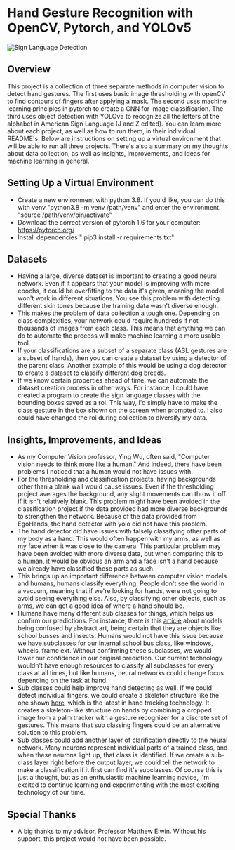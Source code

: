 # Hand Gesture Recognition with OpenCV, Pytorch, and YOLOv5


![Sign Language Detection](all_three.gif)

##   


## Overview


This project is a collection of three separate methods in computer vision to detect hand gestures.  The first uses basic image thresholding with openCV to find contours of fingers after applying a mask.  The second uses machine learning principles in pytorch to create a CNN for image classification.  The third uses object detection with YOLOv5 to recognize all the letters of the alphabet in American Sign Language (J and Z edited).  You can learn more about each project, as well as how to run them, in their individual README's. Below are instructions on setting up a virtual environment that will be able to run all three projects. There's also a summary on my thoughts about data collection, as well as insights, improvements, and ideas for machine learning in general.

## Setting Up a Virtual Environment
- Create a new environment with python 3.8.  If you'd like, you can do this with venv "python3.8 -m venv /path/venv" and enter the environment. "source /path/venv/bin/activate"
- Download the correct version of pytorch 1.6 for your computer: https://pytorch.org/
- Install dependencies " pip3 install -r requirements.txt"

## Datasets
- Having a large, diverse dataset is important to creating a good neural network.  Even if it appears that your model is improving with more epochs, it could be overfitting to the data it's given, meaning the model won't work in different situations.  You see this problem with detecting different skin tones because the training data wasn't diverse enough.
- This makes the problem of data collection a tough one.  Depending on class complexities, your network could require hundreds if not thousands of images from each class.  This means that anything we can do to automate the process will make machine learning a more usable tool.
- If your classifications are a subset of a separate class (ASL gestures are a subset of hands), then you can create a dataset by using a detector of the parent class. Another example of this would be using a dog detector to create a dataset to classify different dog breeds.
- If we know certain properties ahead of time, we can automate the dataset creation process in other ways.  For instance, I could have created a program to create the sign language classes with the bounding boxes saved as a roi. This way, I'd simply have to make the class gesture in the box shown on the screen when prompted to.  I also could have changed the roi during collection to diversify my data.

## Insights, Improvements, and Ideas
- As my Computer Vision professor, Ying Wu, often said, "Computer vision needs to think more like a human."  And indeed, there have been problems I noticed that a human would not have issues with.
- For the thresholding and classification projects, having backgrounds other than a blank wall would cause issues.  Even if the thresholding project averages the background, any slight movements can throw it off if it isn't relatively blank.  This problem might have been avoided in the classification project if the data provided had more diverse backgrounds to strengthen the network. Because of the data provided from EgoHands, the hand detector with yolo did not have this problem.  
- The hand detector did have issues with falsely classifying other parts of my body as a hand.  This would often happen with my arms, as well as my face when it was close to the camera.  This particular problem may have been avoided with more diverse data, but when comparing this to a human, it would be obvious an arm and a face isn't a hand because we already have classified those parts as such.  
- This brings up an important difference between computer vision models and humans, humans classify everything.  People don't see the world in a vacuum, meaning that if we're looking for hands, were not going to avoid seeing everything else.  Also, by classifying other objects, such as arms, we can get a good idea of where a hand should be.
- Humans have many different sub classes for things, which helps us confirm our predictions. For instance, there is this [article](https://www.wired.com/2015/01/simple-pictures-state-art-ai-still-cant-recognize/) about models being confused by abstract art, being certain that they are objects like school busses and insects.   Humans would not have this issue because we have subclasses for our internal school bus class, like windows, wheels, frame ext.  Without confirming these subclasses, we would lower our confidence in our original prediction.  Our current technology wouldn't have enough resources to classify all subclasses for every class at all times, but like humans, neural networks could change focus depending on the task at hand.
- Sub classes could help improve hand detecting as well.  If we could detect individual fingers, we could create a skeleton structure like the one shown [here](https://ai.googleblog.com/2019/08/on-device-real-time-hand-tracking-with.html), which is the latest in hand tracking technology.  It creates a skeleton-like structure on hands by combining a cropped image from a palm tracker with a gesture recognizer for a discrete set of gestures.  This means that sub classing fingers could be an alternative solution to this problem.
- Sub classes could add another layer of clarification directly to the neural network.  Many neurons represent individual parts of a trained class, and when these neurons light up, that class is identified.  If we create a sub-class layer right before the output layer, we could tell the network to make a classification if it first can find it's subclasses. Of course this is just a thought, but as an enthusiastic machine learning novice, I'm excited to continue learning and experimenting with the most exciting technology of our time.


## Special Thanks
- A big thanks to my advisor, Professor Matthew Elwin.  Without his support, this project would not have been possible.
